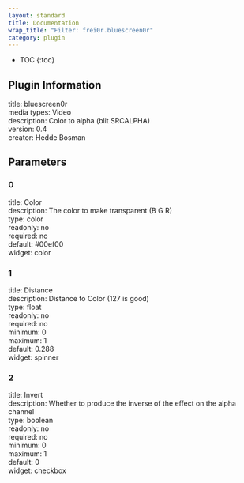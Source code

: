 ```yaml
---
layout: standard
title: Documentation
wrap_title: "Filter: frei0r.bluescreen0r"
category: plugin
---
```

* TOC
{:toc}

## Plugin Information

title: bluescreen0r  
media types:
Video  
description: Color to alpha (blit SRCALPHA)  
version: 0.4  
creator: Hedde Bosman  

## Parameters

### 0

title: Color    
description:
The color to make transparent (B G R)  
type: color  
readonly: no  
required: no  
default: #00ef00  
widget: color  

### 1

title: Distance    
description:
Distance to Color (127 is good)  
type: float  
readonly: no  
required: no  
minimum: 0  
maximum: 1  
default: 0.288  
widget: spinner  

### 2

title: Invert    
description:
Whether to produce the inverse of the effect on the alpha channel  
type: boolean  
readonly: no  
required: no  
minimum: 0  
maximum: 1  
default: 0  
widget: checkbox  

